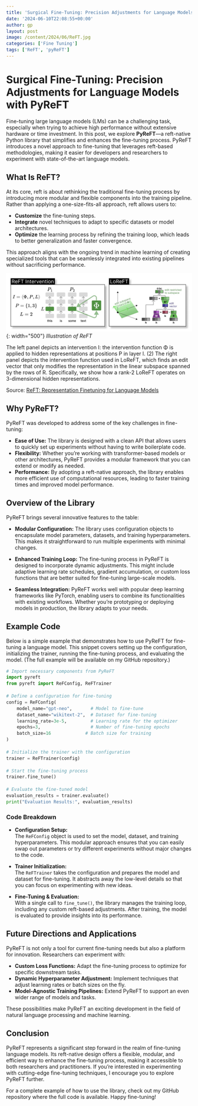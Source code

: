```yaml
---
title: 'Surgical Fine-Tuning: Precision Adjustments for Language Models with PyReFT'
date: '2024-06-10T22:08:55+00:00'
author: gp
layout: post
image: /content/2024/06/ReFT.jpg
categories: ['Fine Tuning']
tags: ['ReFT', 'pyReFT']
---
```



# Surgical Fine-Tuning: Precision Adjustments for Language Models with PyReFT

Fine-tuning large language models (LMs) can be a challenging task, especially when trying to achieve high performance without extensive hardware or time investment. In this post, we explore **PyReFT**—a reft-native Python library that simplifies and enhances the fine-tuning process. PyReFT introduces a novel approach to fine-tuning that leverages reft-based methodologies, making it easier for developers and researchers to experiment with state-of-the-art language models.

## What Is ReFT?

At its core, reft is about rethinking the traditional fine-tuning process by introducing more modular and flexible components 
into the training pipeline. Rather than applying a one-size-fits-all approach, reft allows users to:
- **Customize** the fine-tuning steps.
- **Integrate** novel techniques to adapt to specific datasets or model architectures.
- **Optimize** the learning process by refining the training loop, which leads to better generalization and faster convergence.

This approach aligns with the ongoing trend in machine learning of creating specialized tools that can be seamlessly 
integrated into existing pipelines without sacrificing performance.

![](/content/2024/06/ReFT.jpg){: width="500"}
_Illustration of ReFT_

The left panel depicts an intervention I: the intervention function
Φ is applied to hidden representations at positions P in layer l. (2) The right panel depicts the
intervention function used in LoReFT, which finds an edit vector that only modifies the representation
in the linear subspace spanned by the rows of R. Specifically, we show how a rank-2 LoReFT
operates on 3-dimensional hidden representations.

Source: [ReFT: Representation Finetuning for Language Models](https://arxiv.org/abs/2404.03592) 


## Why PyReFT?

PyReFT was developed to address some of the key challenges in fine-tuning:
- **Ease of Use:** The library is designed with a clean API that allows users to quickly set up experiments without having to write boilerplate code.
- **Flexibility:** Whether you’re working with transformer-based models or other architectures, PyReFT provides a modular framework that you can extend or modify as needed.
- **Performance:** By adopting a reft-native approach, the library enables more efficient use of computational resources, leading to faster training times and improved model performance.

## Overview of the Library

PyReFT brings several innovative features to the table:

- **Modular Configuration:** The library uses configuration objects to encapsulate model parameters, datasets, and training hyperparameters. This makes it straightforward to run multiple experiments with minimal changes.
  
- **Enhanced Training Loop:** The fine-tuning process in PyReFT is designed to incorporate dynamic adjustments. This might include adaptive learning rate schedules, gradient accumulation, or custom loss functions that are better suited for fine-tuning large-scale models.
  
- **Seamless Integration:** PyReFT works well with popular deep learning frameworks like PyTorch, enabling users to combine its functionalities with existing workflows. Whether you’re prototyping or deploying models in production, the library adapts to your needs.

## Example Code

Below is a simple example that demonstrates how to use PyReFT for fine-tuning a language model. This snippet covers setting up the configuration, initializing the trainer, running the fine-tuning process, and evaluating the model. (The full example will be available on my GitHub repository.)

```python
# Import necessary components from PyReFT
import pyreft
from pyreft import ReFConfig, ReFTrainer

# Define a configuration for fine-tuning
config = ReFConfig(
    model_name="gpt-neo",       # Model to fine-tune
    dataset_name="wikitext-2",  # Dataset for fine-tuning
    learning_rate=3e-5,         # Learning rate for the optimizer
    epochs=3,                   # Number of fine-tuning epochs
    batch_size=16             # Batch size for training
)

# Initialize the trainer with the configuration
trainer = ReFTrainer(config)

# Start the fine-tuning process
trainer.fine_tune()

# Evaluate the fine-tuned model
evaluation_results = trainer.evaluate()
print("Evaluation Results:", evaluation_results)
```

### Code Breakdown

- **Configuration Setup:**  
  The `ReFConfig` object is used to set the model, dataset, and training hyperparameters. This modular approach ensures that you can easily swap out parameters or try different experiments without major changes to the code.

- **Trainer Initialization:**  
  The `ReFTrainer` takes the configuration and prepares the model and dataset for fine-tuning. It abstracts away the low-level details so that you can focus on experimenting with new ideas.

- **Fine-Tuning & Evaluation:**  
  With a single call to `fine_tune()`, the library manages the training loop, including any custom reft-based adjustments. After training, the model is evaluated to provide insights into its performance.

## Future Directions and Applications

PyReFT is not only a tool for current fine-tuning needs but also a platform for innovation. Researchers can experiment with:
- **Custom Loss Functions:** Adapt the fine-tuning process to optimize for specific downstream tasks.
- **Dynamic Hyperparameter Adjustment:** Implement techniques that adjust learning rates or batch sizes on the fly.
- **Model-Agnostic Training Pipelines:** Extend PyReFT to support an even wider range of models and tasks.

These possibilities make PyReFT an exciting development in the field of natural language processing and machine learning.

## Conclusion

PyReFT represents a significant step forward in the realm of fine-tuning language models. Its reft-native design offers a 
flexible, modular, and efficient way to enhance the fine-tuning process, making it accessible to both researchers and practitioners. If you’re interested in experimenting with cutting-edge fine-tuning techniques, I encourage you to explore PyReFT further.

For a complete example of how to use the library, check out my GitHub repository where the full code is available. 
Happy fine-tuning!
